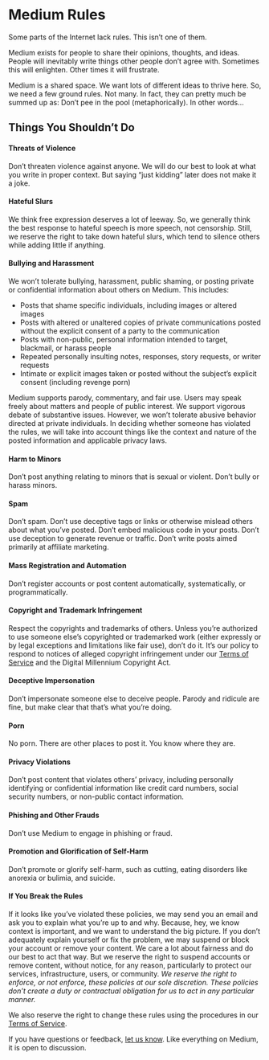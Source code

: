 # Medium Rules
Some parts of the Internet lack rules. This isn’t one of them.

Medium exists for people to share their opinions, thoughts, and ideas. People will inevitably write things other people don’t agree with. Sometimes this will enlighten. Other times it will frustrate.

Medium is a shared space. We want lots of different ideas to thrive here. So, we need a few ground rules. Not many. In fact, they can pretty much be summed up as: Don’t pee in the pool (metaphorically). In other words…

## Things You Shouldn’t Do
#### Threats of Violence
Don’t threaten violence against anyone. We will do our best to look at what you write in proper context. But saying “just kidding” later does not make it a joke.

#### Hateful Slurs
We think free expression deserves a lot of leeway. So, we generally think the best response to hateful speech is more speech, not censorship. Still, we reserve the right to take down hateful slurs, which tend to silence others while adding little if anything.

#### Bullying and Harassment
We won’t tolerate bullying, harassment, public shaming, or posting private or confidential information about others on Medium. This includes:

* Posts that shame specific individuals, including images or altered images  
* Posts with altered or unaltered copies of private communications posted without the explicit consent of a party to the communication  
* Posts with non-public, personal information intended to target, blackmail, or harass people  
* Repeated personally insulting notes, responses, story requests, or writer requests  
* Intimate or explicit images taken or posted without the subject’s explicit consent (including revenge porn)  

Medium supports parody, commentary, and fair use. Users may speak freely about matters and people of public interest. We support vigorous debate of substantive issues. However, we won’t tolerate abusive behavior directed at private individuals. In deciding whether someone has violated the rules, we will take into account things like the context and nature of the posted information and applicable privacy laws.

#### Harm to Minors
Don’t post anything relating to minors that is sexual or violent. Don’t bully or harass minors.

#### Spam
Don’t spam. Don’t use deceptive tags or links or otherwise mislead others about what you’ve posted. Don’t embed malicious code in your posts. Don’t use deception to generate revenue or traffic. Don’t write posts aimed primarily at affiliate marketing.

#### Mass Registration and Automation
Don’t register accounts or post content automatically, systematically, or programmatically.

#### Copyright and Trademark Infringement
Respect the copyrights and trademarks of others. Unless you’re authorized to use someone else’s copyrighted or trademarked work (either expressly or by legal exceptions and limitations like fair use), don’t do it. It’s our policy to respond to notices of alleged copyright infringement under our [Terms of Service](https://medium.com/policy/medium-terms-of-service-9db0094a1e0f) and the Digital Millennium Copyright Act.

#### Deceptive Impersonation
Don’t impersonate someone else to deceive people. Parody and ridicule are fine, but make clear that that’s what you’re doing.

#### Porn
No porn. There are other places to post it. You know where they are.

#### Privacy Violations
Don’t post content that violates others’ privacy, including personally identifying or confidential information like credit card numbers, social security numbers, or non-public contact information.

#### Phishing and Other Frauds
Don’t use Medium to engage in phishing or fraud.

#### Promotion and Glorification of Self-Harm
Don’t promote or glorify self-harm, such as cutting, eating disorders like anorexia or bulimia, and suicide.

#### If You Break the Rules
If it looks like you’ve violated these policies, we may send you an email and ask you to explain what you’re up to and why. Because, hey, we know context is important, and we want to understand the big picture. If you don’t adequately explain yourself or fix the problem, we may suspend or block your account or remove your content. We care a lot about fairness and do our best to act that way. But we reserve the right to suspend accounts or remove content, without notice, for any reason, particularly to protect our services, infrastructure, users, or community. _We reserve the right to enforce, or not enforce, these policies at our sole discretion. These policies don’t create a duty or contractual obligation for us to act in any particular manner._

We also reserve the right to change these rules using the procedures in our [Terms of Service](https://medium.com/policy/medium-terms-of-service-9db0094a1e0f).

If you have questions or feedback, [let us know](mailto:terms@medium.com). Like everything on Medium, it is open to discussion.
